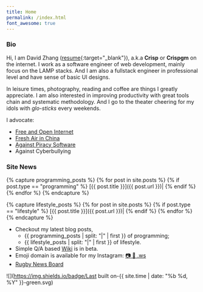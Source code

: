 ```yaml
---
title: Home
permalink: /index.html
font_awesome: true
---
```

### Bio

Hi, I am David Zhang ([resume](https://crispgm.com/resume/){:target="_blank"}), a.k.a __Crisp__ or __Crispgm__ on the internet. I work as a software engineer of web development, mainly focus on the LAMP stacks. And I am also a fullstack engineer in professional level and have sense of basic UI designs.

In leisure times, photography, reading and coffee are things I greatly appreciate. I am also interested in improving productivity with great tools chain and systematic methodology. And I go to the theater cheering for my idols with _glo-sticks_ every weekends.

I advocate:

* [Free and Open Internet](https://www.google.com/intl/en/takeaction/)
* [Fresh Air in China](/page/environment-pollution-in-a-photographer-view.html)
* [Against Piracy Software](/page/piracy-software-or-app.html)
* Against Cyberbullying

### Site News

{% capture programming_posts %}
  {% for post in site.posts %}
    {% if post.type == "programming" %}
      [{{ post.title }}]({{ post.url }})|
    {% endif %}
  {% endfor %}
{% endcapture %}

{% capture lifestyle_posts %}
  {% for post in site.posts %}
    {% if post.type == "lifestyle" %}
      [{{ post.title }}]({{ post.url }})|
    {% endif %}
  {% endfor %}
{% endcapture %}

* Checkout my latest blog posts, 
    * {{ programming_posts | split: "|" | first }} of programming;
    * {{ lifestyle_posts | split: "|" | first }} of lifestyle.
* Simple Q/A based [Wiki](/wiki/) is in beta.
* Emoji domain is available for my Instagram: [📷 🌌 .ws](http://📷🌌.ws )
* [Rugby News Board](http://rugbynews.space/)

![](https://img.shields.io/badge/Last built on-{{ site.time | date: "%b %d, %Y" }}-green.svg)
